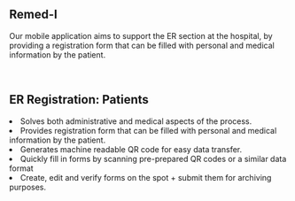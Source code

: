  <h2 class="text-uppercase mb-4">Remed-I</h2>
            <div class="row">
              <div class="col-md-12 mx-auto">
                 <p class="mb-4">
              Our mobile application aims to support the ER section at the hospital, by providing a registration form that can be filled with personal and medical information by the patient.
        </p></div>  
            <div class="row">
            <div class="col-lg-5 mx-auto mb-4">
              <img class="img-fluid d-block mx-auto" src="https://blooming-plains-65226.herokuapp.com/assets/img/gallery/img-4.png" alt="" style="max-width:200px">
               <img class="img-fluid d-block mx-auto" src="https://blooming-plains-65226.herokuapp.com/assets/img/gallery/ER.png" alt="" style="max-width:200px">
            </div>
          </div>
            <div class="col-md-12 mx-auto">
              <h2 class="mb-4">ER Registration: Patients
              </h2>
              <li>Solves both administrative and medical aspects of the process. </li>
              <li>Provides registration form that can be filled with personal and medical information by the patient.</li>
              <li>Generates machine readable QR code for easy data transfer.</li>
              <li>Quickly fill in forms by scanning pre-prepared QR codes or a similar data format</li>
              <li>Create, edit and verify forms on the spot + submit them for archiving purposes.</li>
              </div>
            </div>
           
